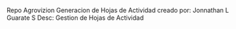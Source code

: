 Repo Agrovizion Generacion de Hojas de Actividad creado por: Jonnathan L Guarate S
Desc: Gestion de Hojas de Actividad
